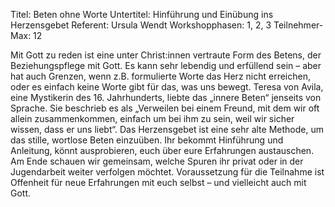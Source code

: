 Titel: Beten ohne Worte
Untertitel: Hinführung und Einübung ins Herzensgebet
Referent: Ursula Wendt
Workshopphasen: 1, 2, 3
Teilnehmer-Max: 12

Mit Gott zu reden ist eine unter Christ:innen vertraute Form des Betens, der Beziehungspflege mit Gott. Es kann sehr lebendig und erfüllend sein – aber hat auch Grenzen, wenn z.B. formulierte Worte das Herz nicht erreichen, oder es einfach keine Worte gibt für das, was uns bewegt. Teresa von Avila, eine Mystikerin des 16. Jahrhunderts, liebte das „innere Beten“ jenseits von Sprache. Sie beschrieb es als „Verweilen bei einem Freund, mit dem wir oft allein zusammenkommen, einfach um bei ihm zu sein, weil wir sicher wissen, dass er uns liebt“. Das Herzensgebet ist eine sehr alte Methode, um das stille, wortlose Beten einzuüben. Ihr bekommt Hinführung und Anleitung, könnt ausprobieren, euch über eure Erfahrungen austauschen. Am Ende schauen wir gemeinsam, welche Spuren ihr privat oder in der Jugendarbeit weiter verfolgen möchtet. Voraussetzung für die Teilnahme ist Offenheit für neue Erfahrungen mit euch selbst – und vielleicht auch mit Gott.
